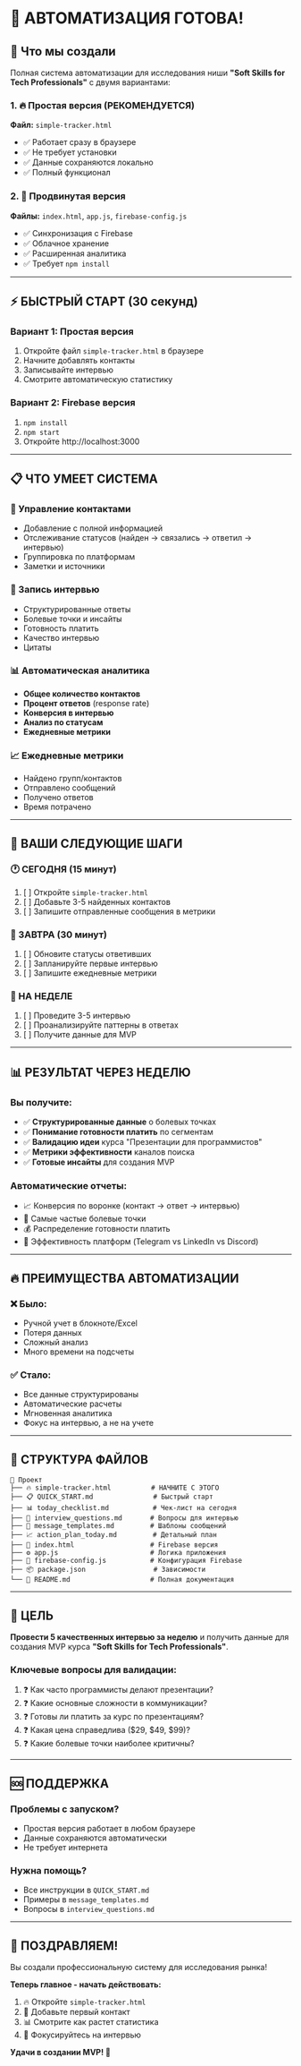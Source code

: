 # 🚀 АВТОМАТИЗАЦИЯ ГОТОВА!

## 🎉 Что мы создали

Полная система автоматизации для исследования ниши **"Soft Skills for Tech Professionals"** с двумя вариантами:

### 1. 🔥 Простая версия (РЕКОМЕНДУЕТСЯ)
**Файл:** `simple-tracker.html`
- ✅ Работает сразу в браузере
- ✅ Не требует установки
- ✅ Данные сохраняются локально
- ✅ Полный функционал

### 2. 🚀 Продвинутая версия
**Файлы:** `index.html`, `app.js`, `firebase-config.js`
- ✅ Синхронизация с Firebase
- ✅ Облачное хранение
- ✅ Расширенная аналитика
- ✅ Требует `npm install`

---

## ⚡ БЫСТРЫЙ СТАРТ (30 секунд)

### Вариант 1: Простая версия
1. Откройте файл `simple-tracker.html` в браузере
2. Начните добавлять контакты
3. Записывайте интервью
4. Смотрите автоматическую статистику

### Вариант 2: Firebase версия
1. `npm install`
2. `npm start`
3. Откройте http://localhost:3000

---

## 📋 ЧТО УМЕЕТ СИСТЕМА

### 👥 Управление контактами
- Добавление с полной информацией
- Отслеживание статусов (найден → связались → ответил → интервью)
- Группировка по платформам
- Заметки и источники

### 🎤 Запись интервью
- Структурированные ответы
- Болевые точки и инсайты
- Готовность платить
- Качество интервью
- Цитаты

### 📊 Автоматическая аналитика
- **Общее количество контактов**
- **Процент ответов** (response rate)
- **Конверсия в интервью**
- **Анализ по статусам**
- **Ежедневные метрики**

### 📈 Ежедневные метрики
- Найдено групп/контактов
- Отправлено сообщений
- Получено ответов
- Время потрачено

---

## 🎯 ВАШИ СЛЕДУЮЩИЕ ШАГИ

### 🕐 СЕГОДНЯ (15 минут)
1. [ ] Откройте `simple-tracker.html`
2. [ ] Добавьте 3-5 найденных контактов
3. [ ] Запишите отправленные сообщения в метрики

### 🌅 ЗАВТРА (30 минут)
1. [ ] Обновите статусы ответивших
2. [ ] Запланируйте первые интервью
3. [ ] Запишите ежедневные метрики

### 📅 НА НЕДЕЛЕ
1. [ ] Проведите 3-5 интервью
2. [ ] Проанализируйте паттерны в ответах
3. [ ] Получите данные для MVP

---

## 📊 РЕЗУЛЬТАТ ЧЕРЕЗ НЕДЕЛЮ

### Вы получите:
- ✅ **Структурированные данные** о болевых точках
- ✅ **Понимание готовности платить** по сегментам
- ✅ **Валидацию идеи** курса "Презентации для программистов"
- ✅ **Метрики эффективности** каналов поиска
- ✅ **Готовые инсайты** для создания MVP

### Автоматические отчеты:
- 📈 Конверсия по воронке (контакт → ответ → интервью)
- 🎯 Самые частые болевые точки
- 💰 Распределение готовности платить
- 📱 Эффективность платформ (Telegram vs LinkedIn vs Discord)

---

## 🔥 ПРЕИМУЩЕСТВА АВТОМАТИЗАЦИИ

### ❌ Было:
- Ручной учет в блокноте/Excel
- Потеря данных
- Сложный анализ
- Много времени на подсчеты

### ✅ Стало:
- Все данные структурированы
- Автоматические расчеты
- Мгновенная аналитика
- Фокус на интервью, а не на учете

---

## 📁 СТРУКТУРА ФАЙЛОВ

```
📁 Проект
├── 🔥 simple-tracker.html          # НАЧНИТЕ С ЭТОГО
├── 📋 QUICK_START.md               # Быстрый старт
├── 📊 today_checklist.md           # Чек-лист на сегодня
├── 🎤 interview_questions.md       # Вопросы для интервью
├── 📱 message_templates.md         # Шаблоны сообщений
├── 📈 action_plan_today.md         # Детальный план
├── 🚀 index.html                   # Firebase версия
├── ⚙️ app.js                       # Логика приложения
├── 🔧 firebase-config.js           # Конфигурация Firebase
├── 📦 package.json                 # Зависимости
└── 📖 README.md                    # Полная документация
```

---

## 🎯 ЦЕЛЬ

**Провести 5 качественных интервью за неделю** и получить данные для создания MVP курса **"Soft Skills for Tech Professionals"**.

### Ключевые вопросы для валидации:
1. ❓ Как часто программисты делают презентации?
2. ❓ Какие основные сложности в коммуникации?
3. ❓ Готовы ли платить за курс по презентациям?
4. ❓ Какая цена справедлива ($29, $49, $99)?
5. ❓ Какие болевые точки наиболее критичны?

---

## 🆘 ПОДДЕРЖКА

### Проблемы с запуском?
- Простая версия работает в любом браузере
- Данные сохраняются автоматически
- Не требует интернета

### Нужна помощь?
- Все инструкции в `QUICK_START.md`
- Примеры в `message_templates.md`
- Вопросы в `interview_questions.md`

---

## 🎉 ПОЗДРАВЛЯЕМ!

Вы создали профессиональную систему для исследования рынка! 

**Теперь главное - начать действовать:**

1. 🔥 Откройте `simple-tracker.html`
2. 👥 Добавьте первый контакт
3. 📊 Смотрите как растет статистика
4. 🎯 Фокусируйтесь на интервью

**Удачи в создании MVP! 🚀** 